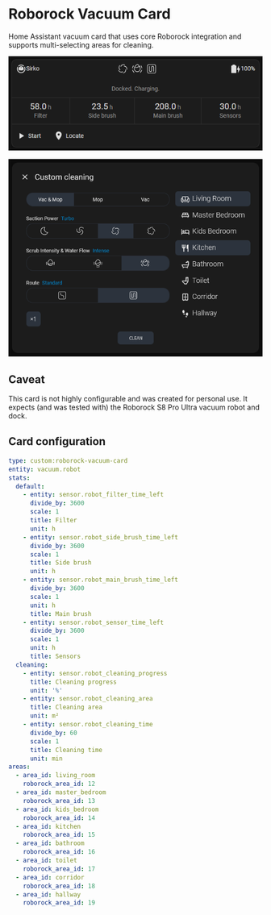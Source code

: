 # Roborock Vacuum Card

Home Assistant vacuum card that uses core Roborock integration and supports multi-selecting areas for cleaning.

![Roborock Vacuum Card](/images/roborock-vacuum-card.png)

![Roborock Vacuum Card custom cleaning](/images/roborock-vacuum-card-popup.png)

## Caveat

This card is not highly configurable and was created for personal use. It expects (and was tested with) the Roborock S8 Pro Ultra vacuum robot and dock.

## Card configuration

```yaml
type: custom:roborock-vacuum-card
entity: vacuum.robot
stats:
  default:
    - entity: sensor.robot_filter_time_left
      divide_by: 3600
      scale: 1
      title: Filter
      unit: h
    - entity: sensor.robot_side_brush_time_left
      divide_by: 3600
      scale: 1
      title: Side brush
      unit: h
    - entity: sensor.robot_main_brush_time_left
      divide_by: 3600
      scale: 1
      unit: h
      title: Main brush
    - entity: sensor.robot_sensor_time_left
      divide_by: 3600
      scale: 1
      unit: h
      title: Sensors
  cleaning:
    - entity: sensor.robot_cleaning_progress
      title: Cleaning progress
      unit: '%'
    - entity: sensor.robot_cleaning_area
      title: Cleaning area
      unit: m²
    - entity: sensor.robot_cleaning_time
      divide_by: 60
      scale: 1
      title: Cleaning time
      unit: min
areas:
  - area_id: living_room
    roborock_area_id: 12
  - area_id: master_bedroom
    roborock_area_id: 13
  - area_id: kids_bedroom
    roborock_area_id: 14
  - area_id: kitchen
    roborock_area_id: 15
  - area_id: bathroom
    roborock_area_id: 16
  - area_id: toilet
    roborock_area_id: 17
  - area_id: corridor
    roborock_area_id: 18
  - area_id: hallway
    roborock_area_id: 19
```
